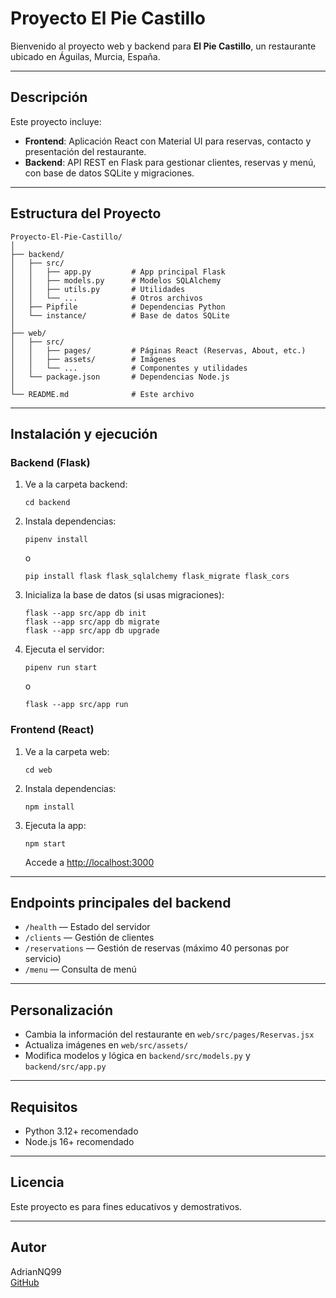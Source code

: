 # Proyecto El Pie Castillo

Bienvenido al proyecto web y backend para **El Pie Castillo**, un restaurante ubicado en Águilas, Murcia, España.

---

## Descripción

Este proyecto incluye:

- **Frontend**: Aplicación React con Material UI para reservas, contacto y presentación del restaurante.
- **Backend**: API REST en Flask para gestionar clientes, reservas y menú, con base de datos SQLite y migraciones.

---

## Estructura del Proyecto

```
Proyecto-El-Pie-Castillo/
│
├── backend/
│   ├── src/
│   │   ├── app.py         # App principal Flask
│   │   ├── models.py      # Modelos SQLAlchemy
│   │   ├── utils.py       # Utilidades
│   │   └── ...            # Otros archivos
│   ├── Pipfile            # Dependencias Python
│   └── instance/          # Base de datos SQLite
│
├── web/
│   ├── src/
│   │   ├── pages/         # Páginas React (Reservas, About, etc.)
│   │   ├── assets/        # Imágenes
│   │   └── ...            # Componentes y utilidades
│   └── package.json       # Dependencias Node.js
│
└── README.md              # Este archivo
```

---

## Instalación y ejecución

### Backend (Flask)

1. Ve a la carpeta backend:
   ```
   cd backend
   ```
2. Instala dependencias:
   ```
   pipenv install
   ```
   o
   ```
   pip install flask flask_sqlalchemy flask_migrate flask_cors
   ```
3. Inicializa la base de datos (si usas migraciones):
   ```
   flask --app src/app db init
   flask --app src/app db migrate
   flask --app src/app db upgrade
   ```
4. Ejecuta el servidor:
   ```
   pipenv run start
   ```
   o
   ```
   flask --app src/app run
   ```

### Frontend (React)

1. Ve a la carpeta web:
   ```
   cd web
   ```
2. Instala dependencias:
   ```
   npm install
   ```
3. Ejecuta la app:
   ```
   npm start
   ```
   Accede a [http://localhost:3000](http://localhost:3000)

---

## Endpoints principales del backend

- `/health` — Estado del servidor
- `/clients` — Gestión de clientes
- `/reservations` — Gestión de reservas (máximo 40 personas por servicio)
- `/menu` — Consulta de menú

---

## Personalización

- Cambia la información del restaurante en `web/src/pages/Reservas.jsx`
- Actualiza imágenes en `web/src/assets/`
- Modifica modelos y lógica en `backend/src/models.py` y `backend/src/app.py`

---

## Requisitos

- Python 3.12+ recomendado
- Node.js 16+ recomendado

---

## Licencia

Este proyecto es para fines educativos y demostrativos.

---

## Autor

AdrianNQ99  
[GitHub](https://github.com/AdrianNQ99)

